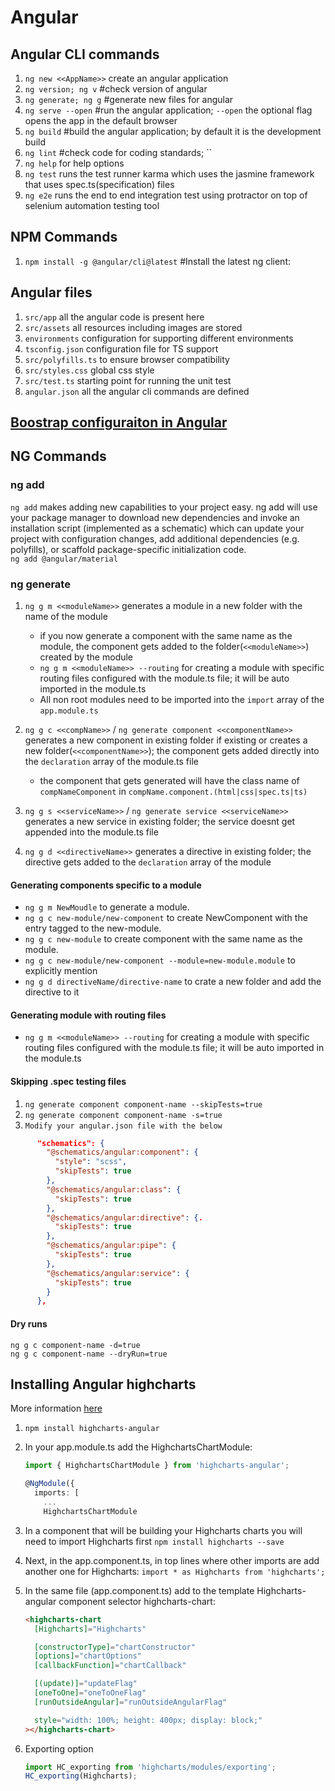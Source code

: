 # Angular

## Angular CLI commands

1. `ng new <<AppName>>` create an angular application
2. `ng version; ng v` #check version of angular
3. `ng generate; ng g` #generate new files for angular
4. `ng serve --open` #run the angular application; `--open` the optional flag opens the app in the default browser
5. `ng build` #build the angular application; by default it is the development build
6. `ng lint` #check code for coding standards; ``
7. `ng help` for help options
8. `ng test` runs the test runner karma which uses the jasmine framework that uses spec.ts(specification) files
9. `ng e2e` runs the end to end integration test using protractor on top of selenium automation testing tool

## NPM Commands

1. `npm install -g @angular/cli@latest` #Install the latest ng client:

## Angular files

1. `src/app` all the angular code is present here
2. `src/assets` all resources including images are stored
3. `environments` configuration for supporting different environments
4. `tsconfig.json` configuration file for TS support
5. `src/polyfills.ts` to ensure browser compatibility
6. `src/styles.css` global css style
7. `src/test.ts` starting point for running the unit test
8. `angular.json` all the angular cli commands are defined

## [Boostrap configuraiton in Angular](./Bootstrap.md)

## NG Commands

### ng add

`ng add` makes adding new capabilities to your project easy. ng add will use your package manager to download new dependencies and invoke an installation script (implemented as a schematic) which can update your project with configuration changes, add additional dependencies (e.g. polyfills), or scaffold package-specific initialization code.  
`ng add @angular/material`

### ng generate

1. `ng g m <<moduleName>>` generates a module in a new folder with the name of the module
    - if you now generate a component with the same name as the module, the component gets added to the folder(`<<moduleName>>`) created by the module
    - `ng g m <<moduleName>> --routing` for creating a module with specific routing files configured with the module.ts file; it will be auto imported in the module.ts
    - All non root modules need to be imported into the `import` array of the `app.module.ts`
2. `ng g c <<compName>>` / `ng generate component <<componentName>>` generates a new component in existing folder if existing or creates a new folder(`<<componentName>>`); the component gets added directly into the `declaration` array of the module.ts file
    - the component that gets generated will have the class name of `compNameComponent` in `compName.component.(html|css|spec.ts|ts)`
3. `ng g s <<serviceName>>` / `ng generate service <<serviceName>>` generates a new service in existing folder; the service doesnt get appended into the module.ts file

4. `ng g d <<directiveName>>` generates a directive in existing folder; the directive gets added to the `declaration` array of the module

#### Generating components specific to a module

- `ng g m NewMoudle` to generate a module.  
- `ng g c new-module/new-component` to create NewComponent with the entry tagged to the new-module.
- `ng g c new-module` to create component with the same name as the module.
- `ng g c new-module/new-component --module=new-module.module` to explicitly mention
- `ng g d directiveName/directive-name` to crate a new folder and add the directive to it

#### Generating module with routing files

- `ng g m <<moduleName>> --routing` for creating a module with specific routing files configured with the module.ts file; it will be auto imported in the module.ts

#### Skipping .spec testing files

1. `ng generate component component-name --skipTests=true`
2. `ng generate component component-name -s=true`
3. `Modify your angular.json file with the below`

```json
      "schematics": {
        "@schematics/angular:component": {
          "style": "scss",
          "skipTests": true
        },
        "@schematics/angular:class": {
          "skipTests": true
        },
        "@schematics/angular:directive": {.
          "skipTests": true
        },
        "@schematics/angular:pipe": {
          "skipTests": true
        },
        "@schematics/angular:service": {
          "skipTests": true
        }
      },
```

#### Dry runs

`ng g c component-name -d=true`  
`ng g c component-name --dryRun=true`  

## Installing Angular highcharts

More information [here](https://github.com/highcharts/highcharts-angular)

1. `npm install highcharts-angular`
2. In your app.module.ts add the HighchartsChartModule:

    ```typescript
    import { HighchartsChartModule } from 'highcharts-angular';

    @NgModule({
      imports: [
        ...
        HighchartsChartModule
    ```

3. In a component that will be building your Highcharts charts you will need to import Highcharts first
`npm install highcharts --save`

4. Next, in the app.component.ts, in top lines where other imports are add another one for Highcharts:
`import * as Highcharts from 'highcharts';`

5. In the same file (app.component.ts) add to the template Highcharts-angular component selector highcharts-chart:

    ```html
    <highcharts-chart
      [Highcharts]="Highcharts"

      [constructorType]="chartConstructor"
      [options]="chartOptions"
      [callbackFunction]="chartCallback"

      [(update)]="updateFlag"
      [oneToOne]="oneToOneFlag"
      [runOutsideAngular]="runOutsideAngularFlag"

      style="width: 100%; height: 400px; display: block;"
    ></highcharts-chart>
    ```

6. Exporting option

    ```typescript
    import HC_exporting from 'highcharts/modules/exporting';
    HC_exporting(Highcharts);
    ```
